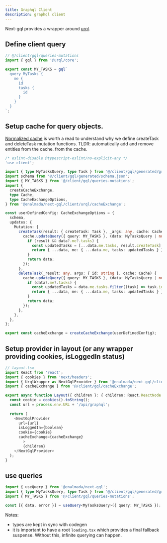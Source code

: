 ```yaml
---
title: Graphql Client
description: graphql client
---
```


Next-gql provides a wrapper around [urql](https://formidable.com/open-source/urql/).

## Define client query
```ts
// @/client/gql/queries-mutations
import { gql } from '@urql/core';

export const MY_TASKS = gql`
  query MyTasks {
    me {
      id
      tasks {
        id
      }
    }
  }
`;
```
## Setup cache for query objects.
   [Normalized cache](https://formidable.com/open-source/urql/docs/graphcache/normalized-caching/) is worth a read to understand
   why we define createTask and deleteTask mutation functions.  TLDR: automatically add and remove entities from the cache.
   from the cache.
```ts
/* eslint-disable @typescript-eslint/no-explicit-any */
'use client';

import { type MyTasksQuery, type Task } from '@/client/gql/generated/graphql';
import schema from '@/client/gql/generated/schema.json';
import { MY_TASKS } from '@/client/gql/queries-mutations';
import {
  createCacheExchange,
  type Cache,
  type CacheExchangeOptions,
} from '@enalmada/next-gql/client/urql/cacheExchange';

const userDefinedConfig: CacheExchangeOptions = {
  schema,
  updates: {
    Mutation: {
      createTask(result: { createTask: Task }, _args: any, cache: Cache) {
        cache.updateQuery({ query: MY_TASKS }, (data: MyTasksQuery | null) => {
          if (result && data?.me?.tasks) {
            const updatedTasks = [...data.me.tasks, result.createTask];
            return { ...data, me: { ...data.me, tasks: updatedTasks } };
          }
          return data;
        });
      },
      deleteTask(_result: any, args: { id: string }, cache: Cache) {
        cache.updateQuery({ query: MY_TASKS }, (data: MyTasksQuery | null) => {
          if (data?.me?.tasks) {
            const updatedTasks = data.me.tasks.filter((task) => task.id !== args.id);
            return { ...data, me: { ...data.me, tasks: updatedTasks } };
          }
          return data;
        });
      },
    },
  },
};

export const cacheExchange = createCacheExchange(userDefinedConfig);

```

## Setup provider in layout (or any wrapper providing cookies, isLoggedIn status)

```ts
// layout.tsx
import React from 'react';
import { cookies } from 'next/headers';
import { UrqlWrapper as NextGqlProvider } from '@enalmada/next-gql/client/urql/UrqlWrapper';
import { cacheExchange } from '@/client/gql/cacheExchange';

export async function Layout({ children }: { children: React.ReactNode }) {
  const cookie = cookies().toString();
  const url = process.env.URL + '/api/graphql';
  
  return (
    <NextGqlProvider
      url={url}
      isLoggedIn={boolean}
      cookie={cookie}
      cacheExchange={cacheExchange}
        >
        {children}
    </NextGqlProvider>
  );
}
```

## use queries
```ts
import { useQuery } from '@enalmada/next-gql';
import { type MyTasksQuery, type Task } from '@/client/gql/generated/graphql';
import { MY_TASKS } from '@/client/gql/queries-mutations';

const [{ data, error }] = useQuery<MyTasksQuery>({ query: MY_TASKS });

```

Notes:
* types are kept in sync with codegen
* it is important to have a root `loading.tsx` which provides a final fallback suspense.  Without this, infinite querying can happen.
